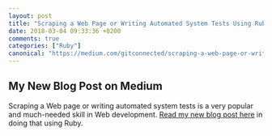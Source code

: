 ```yaml
---
layout: post
title: "Scraping a Web Page or Writing Automated System Tests Using Ruby"
date: 2018-03-04 09:33:36 +0200
comments: true
categories: ["Ruby"]
canonical: "https://medium.com/gitconnected/scraping-a-web-page-or-writing-automated-system-tests-6e21e286de74"
---
```


## My New Blog Post on Medium

Scraping a Web page or writing automated system tests is a very popular and much-needed skill in Web development. [Read my new blog post here](https://medium.com/gitconnected/scraping-a-web-page-or-writing-automated-system-tests-6e21e286de74)
in doing that using Ruby.
